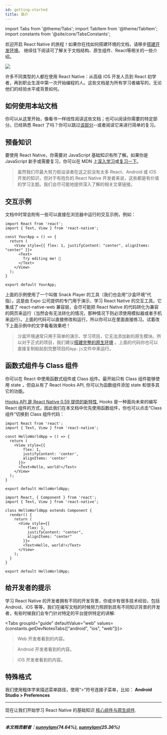 ```yaml
---
id: getting-started
title: 简介
---
```


import Tabs from '@theme/Tabs'; import TabItem from '@theme/TabItem'; import constants from '@site/core/TabsConstants';

<div className="content-banner">
  <p>
    欢迎开启 React Native 的旅程！如果你在找如何搭建环境的文档，请移步<a href="environment-setup">搭建开发环境</a>。 继续往下阅读可了解关于文档结构、原生组件、React等相关的一些介绍。
  </p>
  <img className="content-banner-img" src="https://cdn.jsdelivr.net/gh/reactnativecn/react-native-website@gh-pages/docs/assets/p_android-ios-devices.svg" alt=" " />
</div>

许多不同类型的人都在使用 React Native：从高级 iOS 开发人员到 React 初学者，再到职业生涯中第一次开始编程的人。这些文档是为所有学习者编写的，无论他们的经验水平或背景如何。

## 如何使用本站文档

你可以从这里开始，像看书一样线性阅读这些文档；也可以阅读你需要的特定部分。已经熟悉 React 了吗？你可以跳过[该部分](intro-react)--或者阅读它来进行简单的复习。

## 预备知识

要使用 React Native，你需要对 JavaScript 基础知识有所了解。如果你是 JavaScript 新手或需要复习，你可以在 MDN 上[深入学习](https://developer.mozilla.org/en-US/docs/Web/JavaScript)或[复习一下](https://developer.mozilla.org/en-US/docs/Web/JavaScript/A_re-introduction_to_JavaScript)。

> 虽然我们尽最大努力假设读者在这之前没有太多 React、Android 或 iOS 开发的知识，但对于有抱负的 React Native 开发者来说，这些都是有价值的学习主题。我们会尽可能地提供深入了解的相关文章链接。

## 交互示例

文档中时常会附有一些可以直接在浏览器中运行的交互示例，例如：

```SnackPlayer name=Hello%20World
import React from 'react';
import { Text, View } from 'react-native';

const YourApp = () => {
  return (
    <View style={{ flex: 1, justifyContent: "center", alignItems: "center" }}>
      <Text>
        Try editing me! 🎉
      </Text>
    </View>
  );
}

export default YourApp;
```

上面的示例使用了一个叫做 Snack Player 的工具（我们也会用“沙盒环境”代指）。这是由 Expo 公司提供的专门用于演示、学习 React Native 的交互工具。它集成了 react-native-web 兼容层，会尽可能把 React Native 的代码转化为兼容的网页来运行（当然会有无法转化的情况，那种情况下则必须使用模拟器或者手机来运行）。上面的代码可以直接修改和运行，所以你可以在里面直接练习。试着改下上面示例中的文字看看效果吧！

> 沙盒环境通常只用于简单的演示、学习项目，它无法添加新的原生模块。所以对于正式的项目，我们建议[搭建完整的原生环境](environment-setup) 。上面的代码你也可以直接复制粘贴到完整项目的`App.js`文件中来运行。

## 函数式组件与 Class 组件

你可以在 React 中使用函数式组件或 Class 组件。最开始只有 Class 组件能够使用 state ，但自从有了 React Hooks API, 你可以为函数组件添加 state 和很多其它的功能。

[Hooks API 是 React Native 0.59 提供的新特性](https://zh-hans.reactjs.org/docs/hooks-intro.html), Hooks 是一种面向未来的编写 React 组件的方式，因此我们在本文档中优先使用函数组件，你也可以点击“Class 组件”切换到 Class 组件代码：

<Tabs groupId="syntax" defaultValue={constants.defaultSyntax} values={constants.syntax}>
<TabItem value="functional">

```SnackPlayer name=Hello%20World%20Function%20Component
import React from 'react';
import { Text, View } from 'react-native';

const HelloWorldApp = () => {
  return (
    <View style={{
        flex: 1,
        justifyContent: 'center',
        alignItems: 'center'
      }}>
      <Text>Hello, world!</Text>
    </View>
  );
}

export default HelloWorldApp;
```

</TabItem>
<TabItem value="classical">

```SnackPlayer name=Hello%20World%20Class%20Component
import React, { Component } from 'react';
import { Text, View } from 'react-native';

class HelloWorldApp extends Component {
  render() {
    return (
      <View style={{
          flex: 1,
          justifyContent: "center",
          alignItems: "center"
        }}>
        <Text>Hello, world!</Text>
      </View>
    );
  }
}

export default HelloWorldApp;
```

</TabItem>
</Tabs>

## 给开发者的提示

学习 React Native 的开发者拥有不同的开发背景，你或许有很多技术经验，包括 Android、iOS 等等，我们在编写文档的时候努力照顾到具有不同知识背景的开发者，有些时候我们会专门针对特定的平台提供特定的讲解:

<Tabs groupId="guide" defaultValue="web" values={constants.getDevNotesTabs(["android", "ios", "web"])}>

<TabItem value="web">

> Web 开发者看到的内容。

</TabItem>
<TabItem value="android">

> Android 开发者看到的内容。

</TabItem>
<TabItem value="ios">

> iOS 开发者看到的内容。

</TabItem>
</Tabs>

## 特殊格式

我们使用粗体字来描述菜单路径，使用“>”符号连接子菜单，比如： **Android Studio > Preferences**

---

现在让我们开始学习 React Native 的基础知识 [核心组件与原生组件](intro-react-native-components.md).

---

##### 本文档贡献者：[sunnylqm](https://github.com/search?q=sunnylqm&type=Users)(74.64%), [sunnylqm](https://github.com/search?q=sunnylqm&type=Users)(25.36%)
